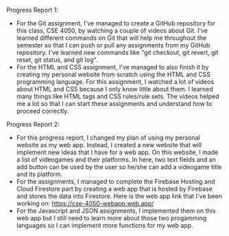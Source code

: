 Progress Report 1:
- For the Git assignment, I've managed to create a GitHub repository for this class, CSE 4050, by watching a couple of videos about Git. I've learned different commands on Git that will help me throughout the semester so that I can push or pull any assignments from my GitHub repository. I've learned new commands like "git checkout, git revert, git reset, git status, and git log". 
- For the HTML and CSS assignment, I've managed to also finish it by creating my personal website from scratch using the HTML and CSS programming language. For this assignment, I watched a lot of videos about HTML and CSS because I only know little about them. I learned many things like HTML tags and CSS rules/rule sets. The videos helped me a lot so that I can start these assignments and understand how to proceed correctly. 


Progress Report 2:
- For this progress report, I changed my plan of using my personal website as my web app. Instead, I created a new website that will implement new ideas that I have for a web app. On this website, I made a list of videogames and their platforms. In here, two text fields and an add button can be used by the user so he/she can add a videogame title and its platform. 
- For the assignments, I managed to complete the Firebase Hosting and Cloud Firestore part by creating a web app that is hosted by Firebase and stores the data into Firestore. Here is the web app link that I've been working on: https://cse-4050-webapp.web.app/
- For the Javascript and JSON assignments, I implemented them on this web app but I still need to learn more about those two progamming languages so I can implement more functions for my web app.
